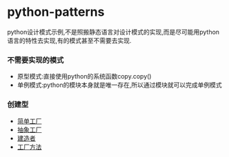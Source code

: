 # python-patterns
python设计模式示例,不是照搬静态语言对设计模式的实现,而是尽可能用python语言的特性去实现,有的模式甚至不需要去实现.

### 不需要实现的模式

+ 原型模式:直接使用python的系统函数copy.copy()
+ 单例模式:python的模块本身就是唯一存在,所以通过模块就可以完成单例模式

### 创建型

+ [简单工厂](simple_factory.py)
+ [抽象工厂](abstract_factory.py)
+ [建造者](builder.py)
+ [工厂方法](factory_method.py)
